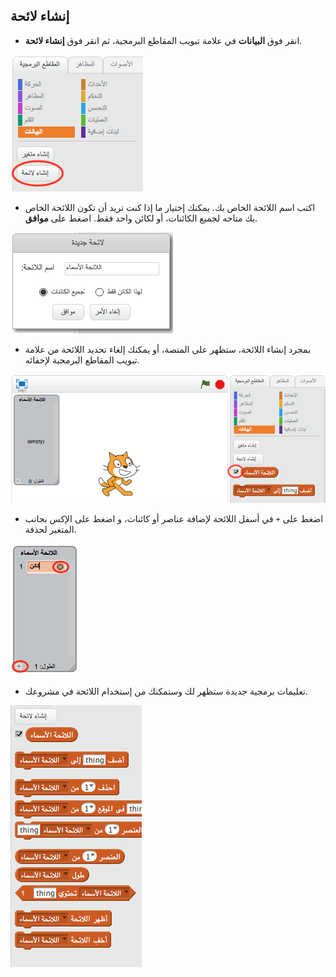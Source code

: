 ## إنشاء لائحة

+ انقر فوق **البيانات** في علامة تبويب المقاطع البرمجية، ثم انقر فوق **إنشاء لائحة**.

![إنشاء لائحة](images/make-a-list.png)

+ اكتب اسم اللائحة الخاص بك. يمكنك إختيار ما إذا كنت تريد أن تكون اللائحة الخاص بك متاحه لجميع الكائنات، أو لكائن واحد فقط. اضغط على **موافق**.

![اللائحة الأسماء](images/list-name.png)

+ بمجرد إنشاء اللائحة، ستظهر على المنصة، أو يمكنك إلغاء تحديد اللائحة من علامة تبويب المقاطع البرمجية لإخفائه.

![إظهار/إخفاء اللائحة](images/list-show-hide.png)

+ اضغط على `+` في أسفل اللائحة لإضافة عناصر أو كائنات، و اضغط على الإكس بجانب المتغير لحذفة.

![إظهار/إخفاء اللائحة](images/list-add-delete.png)

+ تعليمات برمجية جديدة ستظهر لك وستمكنك من إستخدام اللائحة في مشروعك.

![اللائحة التعليمات البرمجية](images/list-blocks.png)